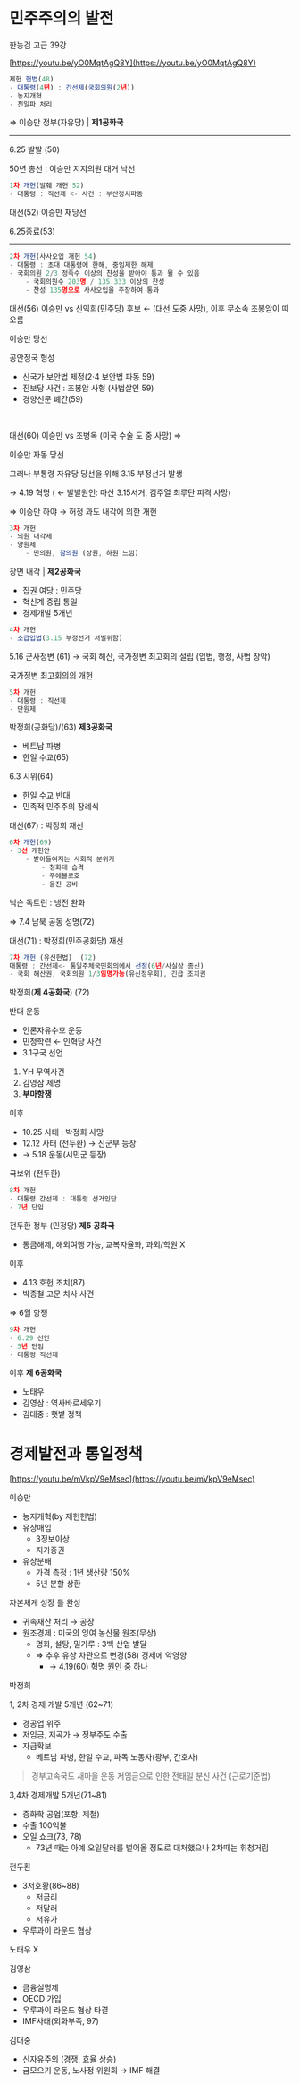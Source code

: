 # 민주주의의 발전

한능검 고급 39강

[https://youtu.be/yO0MqtAgQ8Y](https://youtu.be/yO0MqtAgQ8Y)

```jsx
제헌 헌법(48)
- 대통령(4년) : 간선제(국회의원(2년))
- 농지개혁
- 친일파 처리
```

⇒ 이승만 정부(자유당) | **제1공화국**

---

6.25 발발 (50)

50년 총선 : 이승만 지지의원 대거 낙선

```jsx
1차 개헌(발췌 개헌 52)
- 대통령 : 직선제 <- 사건 : 부산정치파동
```

대선(52) 이승만 재당선

6.25종료(53)

---

```jsx
2차 개헌(사사오입 개헌 54)
- 대통령 : 초대 대통령에 한해, 중임제한 해제
- 국회의원 2/3 정족수 이상의 찬성을 받아야 통과 될 수 있음
	- 국회의원수 203명 / 135.333 이상의 찬성
	- 찬성 135명으로 사사오입을 주장하여 통과
```

대선(56) 이승만 vs 신익희(민주당) 후보 ← (대선 도중 사망), 이후 무소속 조봉암이 떠오름

이승만 당선

공안정국 형성

- 신국가 보안법 제정(2·4 보안법 파동 59)
- 진보당 사건 : 조봉암 사형 (사법살인 59)
- 경향신문 폐간(59)

<br>

대선(60) 이승만 vs 조병옥 (미국 수술 도 중 사망) ⇒ 

이승만 자동 당선

그러나 부통령 자유당 당선을 위해 3.15 부정선거 발생

→ 4.19 혁명 ( ← 발발원인: 마산 3.15서거, 김주열 최루탄 피격 사망)

⇒ 이승만 하야 → 허정 과도 내각에 의한 개헌

```jsx
3차 개헌
- 의원 내각제
- 양원제
	- 민의원, 참의원 (상원, 하원 느낌)
```

장면 내각 | **제2공화국**

- 집권 여당 : 민주당
- 혁신계 중립 통일
- 경제개발 5개년

```jsx
4차 개헌
- 소급입법(3.15 부정선거 처벌위함)
```

5.16 군사정변 (61) → 국회 해산, 국가정변 최고회의 설립 (입법, 행정, 사법 장악)

국가정변 최고회의의 개헌

```jsx
5차 개헌
- 대통령 : 직선제
- 단원제
```

박정희(공화당)/(63) **제3공화국**

- 베트남 파병
- 한일 수교(65)

6.3 시위(64)

- 한일 수교 반대
- 민족적 민주주의 장례식

대선(67) : 박정희  재선

```jsx
6차 개헌(69)
- 3선 개헌안
	- 받아들여지는 사회적 분위기
		- 청화대 습격
		- 푸에블로호
		- 울진 공비
```

닉슨 독트린 : 냉전 완화

⇒ 7.4 남북 공동 성명(72)

대선(71) : 박정희(민주공화당) 재선

```jsx
7차 개헌 (유신헌법)  (72)
대통령 : 간선제<- 통일주체국민회의에서 선정(6년/사실상 종신)
- 국회 해산권, 국회의원 1/3임명가능(유신정우회), 긴급 조치권

```

박정희(**제 4공화국**) (72)

반대 운동

- 언론자유수호 운동
- 민청학련 ← 인혁당 사건
- 3.1구국 선언
1. YH 무역사건
2. 김영삼 제명
3. **부마항쟁**

이후

- 10.25 사태 : 박정희 사망
- 12.12 사태  (전두환) → 신군부 등장
- → 5.18 운동(시민군 등장)

국보위 (전두환)

```jsx
8차 개헌
- 대통령 간선제 : 대통령 선거인단
- 7년 단임
```

전두환 정부 (민정당) **제5 공화국** 

- 통금해제, 해외여행 가능, 교복자율화, 과외/학원 X

이후

- 4.13 호헌 조치(87)
- 박종철 고문 치사 사건

⇒ 6월 항쟁

```jsx
9차 개헌
- 6.29 선언
- 5년 단임
- 대통령 직선제
```

이후 **제 6공화국**

- 노태우
- 김영삼 : 역사바로세우기
- 김대중 : 햇볕 정책

# 경제발전과 통일정책

[https://youtu.be/mVkpV9eMsec](https://youtu.be/mVkpV9eMsec)

이승만

- 농지개혁(by 제헌헌법)
- 유상매입
    - 3정보이상
    - 지가증권
- 유상분배
    - 가격 측정 : 1년 생산량 150%
    - 5년 분할 상환

자본체계 성장 틀 완성

- 귀속재산 처리 → 공장
- 원조경제 : 미국의 잉여 농산물 원조(무상)
    - 명화, 설탕, 밀가루 : 3백 산업 발달
    - ⇒ 추후 유상 차관으로 변경(58) 경제에 악영향
        - → 4.19(60) 혁명 원인 중 하나

박정희

1, 2차 경제 개발 5개년 (62~71)

- 경공업 위주
- 저임금, 저곡가 → 정부주도 수출
- 자금확보
    - 베트남 파병, 한일 수교, 파독 노동자(광부, 간호사)

> 경부고속국도
새마을 운동
저임금으로 인한 전태일 분신 사건 (근로기준법)
> 

3,4차 경제개발 5개년(71~81)

- 중화학 공업(포항, 제철)
- 수출 100억불
- 오일 쇼크(73, 78)
    - 73년 때는 아예 오일달러를 벌어올 정도로 대처했으나 2차때는 휘청거림

전두환

- 3저호황(86~88)
    - 저금리
    - 저달러
    - 저유가
- 우루과이 라운드 협상

노태우 X

김영삼

- 금융실명제
- OECD 가입
- 우루과이 라운드 협상 타결
- IMF사태(외화부족, 97)

김대중

- 신자유주의 (경쟁, 효율 상승)
- 금모으기 운동, 노사정 위원회 → IMF 해결